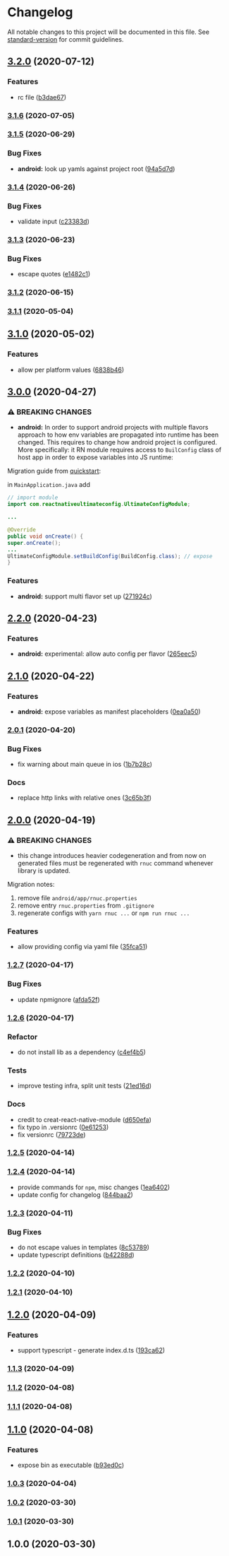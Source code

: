 # Changelog

All notable changes to this project will be documented in this file. See [standard-version](https://github.com/conventional-changelog/standard-version) for commit guidelines.

## [3.2.0](https://github.com/maxkomarychev/react-native-ultimate-config/compare/v3.1.6...v3.2.0) (2020-07-12)


### Features

* rc file ([b3dae67](https://github.com/maxkomarychev/react-native-ultimate-config/commit/b3dae67fd28d24628f43a6e20a6cb4e12e77e6d1))

### [3.1.6](https://github.com/maxkomarychev/react-native-ultimate-config/compare/v3.1.5...v3.1.6) (2020-07-05)

### [3.1.5](https://github.com/maxkomarychev/react-native-ultimate-config/compare/v3.1.4...v3.1.5) (2020-06-29)


### Bug Fixes

* **android:** look up yamls against project root ([94a5d7d](https://github.com/maxkomarychev/react-native-ultimate-config/commit/94a5d7d7894b8b891229e5df0171fe61356a4e71))

### [3.1.4](https://github.com/maxkomarychev/react-native-ultimate-config/compare/v3.1.3...v3.1.4) (2020-06-26)


### Bug Fixes

* validate input ([c23383d](https://github.com/maxkomarychev/react-native-ultimate-config/commit/c23383db9cb4bb578e82fb3ba0bfc122c0f36ac7))

### [3.1.3](https://github.com/maxkomarychev/react-native-ultimate-config/compare/v3.1.2...v3.1.3) (2020-06-23)


### Bug Fixes

* escape quotes ([e1482c1](https://github.com/maxkomarychev/react-native-ultimate-config/commit/e1482c127cd2bfe0c9c3d5f8bbce6e749a0f9ceb))

### [3.1.2](https://github.com/maxkomarychev/react-native-ultimate-config/compare/v3.1.1...v3.1.2) (2020-06-15)

### [3.1.1](https://github.com/maxkomarychev/react-native-ultimate-config/compare/v3.1.0...v3.1.1) (2020-05-04)

## [3.1.0](https://github.com/maxkomarychev/react-native-ultimate-config/compare/v3.0.0...v3.1.0) (2020-05-02)


### Features

* allow per platform values ([6838b46](https://github.com/maxkomarychev/react-native-ultimate-config/commit/6838b4672ce5f7cc619e7f36d19c1a2e55261b1e))

## [3.0.0](https://github.com/maxkomarychev/react-native-ultimate-config/compare/v2.2.0...v3.0.0) (2020-04-27)


### ⚠ BREAKING CHANGES

* **android:** In order to support android projects with multiple
flavors approach to how env variables are propagated into runtime has
been changed. This requires to change how android project is configured.
More specifically: it RN module requires access to `BuilConfig` class of
host app in order to expose variables into JS runtime:

Migration guide from [quickstart](./docs/quickstart.md#android):

in `MainApplication.java` add

```java
// import module
import com.reactnativeultimateconfig.UltimateConfigModule;

...

@Override
public void onCreate() {
super.onCreate();
...
UltimateConfigModule.setBuildConfig(BuildConfig.class); // expose
}
```

### Features

* **android:** support multi flavor set up ([271924c](https://github.com/maxkomarychev/react-native-ultimate-config/commit/271924cb7103ffaac086fcd518d5f264ea720b6d))

## [2.2.0](https://github.com/maxkomarychev/react-native-ultimate-config/compare/v2.1.0...v2.2.0) (2020-04-23)


### Features

* **android:** experimental: allow auto config per flavor ([265eec5](https://github.com/maxkomarychev/react-native-ultimate-config/commit/265eec57b24177cea6606faf56f198a0a36fe930))

## [2.1.0](https://github.com/maxkomarychev/react-native-ultimate-config/compare/v2.0.1...v2.1.0) (2020-04-22)


### Features

* **android:** expose variables as manifest placeholders ([0ea0a50](https://github.com/maxkomarychev/react-native-ultimate-config/commit/0ea0a50b1c939a8004eaae633d0cb7cbc1772238))

### [2.0.1](https://github.com/maxkomarychev/react-native-ultimate-config/compare/v2.0.0...v2.0.1) (2020-04-20)


### Bug Fixes

* fix warning about main queue in ios ([1b7b28c](https://github.com/maxkomarychev/react-native-ultimate-config/commit/1b7b28cb16e2c6b8fede3e5189f910724755e67b))


### Docs

* replace http links with relative ones ([3c65b3f](https://github.com/maxkomarychev/react-native-ultimate-config/commit/3c65b3f63f587b560d4e417be4e65c4fb9c1c07e))

## [2.0.0](https://github.com/maxkomarychev/react-native-ultimate-config/compare/v1.2.7...v2.0.0) (2020-04-19)


### ⚠ BREAKING CHANGES

* this change introduces heavier codegeneration and from
now on generated files must be regenerated with `rnuc` command whenever
library is updated.

Migration notes:

1. remove file `android/app/rnuc.properties`
2. remove entry `rnuc.properties` from `.gitignore`
3. regenerate configs with `yarn rnuc ...` or `npm run rnuc ...`

### Features

* allow providing config via yaml file ([35fca51](https://github.com/maxkomarychev/react-native-ultimate-config/commit/35fca51f7d6dd4b072510c9cf798e31555ed2686))

### [1.2.7](https://github.com/maxkomarychev/react-native-ultimate-config/compare/v1.2.6...v1.2.7) (2020-04-17)


### Bug Fixes

* update npmignore ([afda52f](https://github.com/maxkomarychev/react-native-ultimate-config/commit/afda52f50f9dbccd966fba45bf6ec104042dfcc9))

### [1.2.6](https://github.com/maxkomarychev/react-native-ultimate-config/compare/v1.2.5...v1.2.6) (2020-04-17)


### Refactor

* do not install lib as a dependency ([c4ef4b5](https://github.com/maxkomarychev/react-native-ultimate-config/commit/c4ef4b5069b1c8b49c43aecfff56c1d72b01b211))


### Tests

* improve testing infra, split unit tests ([21ed16d](https://github.com/maxkomarychev/react-native-ultimate-config/commit/21ed16d9daae378cbd2e2f026377cc27508faa6b))


### Docs

* credit to creat-react-native-module ([d650efa](https://github.com/maxkomarychev/react-native-ultimate-config/commit/d650efaac1a0fb8f1c4d9da097b891d22b4809cf))
* fix typo in .versionrc ([0e61253](https://github.com/maxkomarychev/react-native-ultimate-config/commit/0e61253ee51732471833c06673599168aaf342f9))
* fix versionrc ([79723de](https://github.com/maxkomarychev/react-native-ultimate-config/commit/79723def7013301301531ecbe7615e79d216d920))

### [1.2.5](https://github.com/maxkomarychev/react-native-ultimate-config/compare/v1.2.4...v1.2.5) (2020-04-14)

### [1.2.4](https://github.com/maxkomarychev/react-native-ultimate-config/compare/v1.2.3...v1.2.4) (2020-04-14)


* provide commands for `npm`, misc changes ([1ea6402](https://github.com/maxkomarychev/react-native-ultimate-config/commit/1ea6402a68557812aa366582ff9a7d7eedc6c40d))
* update config for changelog ([844baa2](https://github.com/maxkomarychev/react-native-ultimate-config/commit/844baa24d0e3891a0409aaccb781203e0a94a451))

### [1.2.3](https://github.com/maxkomarychev/react-native-ultimate-config/compare/v1.2.2...v1.2.3) (2020-04-11)


### Bug Fixes

* do not escape values in templates ([8c53789](https://github.com/maxkomarychev/react-native-ultimate-config/commit/8c53789df5b7093b8cf0a361958dcacaf9bee753))
* update typescript definitions ([b42288d](https://github.com/maxkomarychev/react-native-ultimate-config/commit/b42288dcac924235f5ad06541f2a741029f1d351))

### [1.2.2](https://github.com/maxkomarychev/react-native-ultimate-config/compare/v1.2.1...v1.2.2) (2020-04-10)

### [1.2.1](https://github.com/maxkomarychev/react-native-ultimate-config/compare/v1.2.0...v1.2.1) (2020-04-10)

## [1.2.0](https://github.com/maxkomarychev/react-native-ultimate-config/compare/v1.1.3...v1.2.0) (2020-04-09)


### Features

* support typescript - generate index.d.ts ([193ca62](https://github.com/maxkomarychev/react-native-ultimate-config/commit/193ca623b7f868a3de0a3a741a78f668eb711733))

### [1.1.3](https://github.com/maxkomarychev/react-native-ultimate-config/compare/v1.1.2...v1.1.3) (2020-04-09)

### [1.1.2](https://github.com/maxkomarychev/react-native-ultimate-config/compare/v1.1.1...v1.1.2) (2020-04-08)

### [1.1.1](https://github.com/maxkomarychev/react-native-ultimate-config/compare/v1.1.0...v1.1.1) (2020-04-08)

## [1.1.0](https://github.com/maxkomarychev/react-native-ultimate-config/compare/v1.0.3...v1.1.0) (2020-04-08)


### Features

* expose bin as executable ([b93ed0c](https://github.com/maxkomarychev/react-native-ultimate-config/commit/b93ed0c5f01c4c4819c70320b3ff3fe969650935))

### [1.0.3](https://github.com/maxkomarychev/react-native-ultimate-config/compare/v1.0.2...v1.0.3) (2020-04-04)

### [1.0.2](https://github.com/maxkomarychev/react-native-ultimate-config/compare/v1.0.1...v1.0.2) (2020-03-30)

### [1.0.1](https://github.com/maxkomarychev/react-native-ultimate-config/compare/v1.0.0...v1.0.1) (2020-03-30)

## 1.0.0 (2020-03-30)
